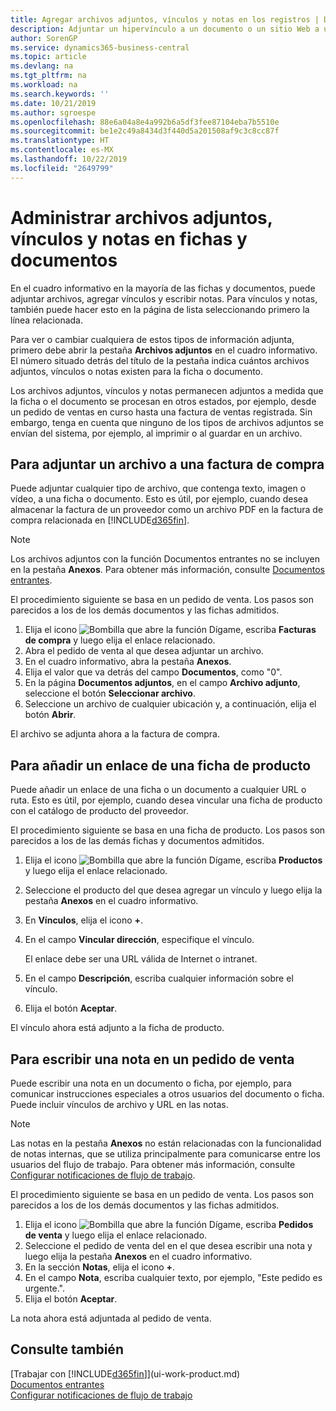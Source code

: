 ```yaml
---
title: Agregar archivos adjuntos, vínculos y notas en los registros | Documentos de Microsoft
description: Adjuntar un hipervínculo a un documento o un sitio Web a un registro específico, como un documento de cliente.
author: SorenGP
ms.service: dynamics365-business-central
ms.topic: article
ms.devlang: na
ms.tgt_pltfrm: na
ms.workload: na
ms.search.keywords: ''
ms.date: 10/21/2019
ms.author: sgroespe
ms.openlocfilehash: 88e6a04a8e4a992b6a5df3fee87104eba7b5510e
ms.sourcegitcommit: be1e2c49a8434d3f440d5a201508af9c3c8cc87f
ms.translationtype: HT
ms.contentlocale: es-MX
ms.lasthandoff: 10/22/2019
ms.locfileid: "2649799"
---
```

# <a name="manage-attachments-links-and-notes-on-cards-and-documents"></a>Administrar archivos adjuntos, vínculos y notas en fichas y documentos

En el cuadro informativo en la mayoría de las fichas y documentos, puede adjuntar archivos, agregar vínculos y escribir notas. Para vínculos y notas, también puede hacer esto en la página de lista seleccionando primero la línea relacionada.

Para ver o cambiar cualquiera de estos tipos de información adjunta, primero debe abrir la pestaña **Archivos adjuntos** en el cuadro informativo. El número situado detrás del título de la pestaña indica cuántos archivos adjuntos, vínculos o notas existen para la ficha o documento.

Los archivos adjuntos, vínculos y notas permanecen adjuntos a medida que la ficha o el documento se procesan en otros estados, por ejemplo, desde un pedido de ventas en curso hasta una factura de ventas registrada. Sin embargo, tenga en cuenta que ninguno de los tipos de archivos adjuntos se envían del sistema, por ejemplo, al imprimir o al guardar en un archivo.

## <a name="to-attach-a-file-to-a-purchase-invoice"></a>Para adjuntar un archivo a una factura de compra
Puede adjuntar cualquier tipo de archivo, que contenga texto, imagen o vídeo, a una ficha o documento. Esto es útil, por ejemplo, cuando desea almacenar la factura de un proveedor como un archivo PDF en la factura de compra relacionada en [!INCLUDE[d365fin](includes/d365fin_md.md)].

> [!NOTE]
> Los archivos adjuntos con la función Documentos entrantes no se incluyen en la pestaña **Anexos**. Para obtener más información, consulte [Documentos entrantes](across-income-documents.md).

El procedimiento siguiente se basa en un pedido de venta. Los pasos son parecidos a los de los demás documentos y las fichas admitidos.

1. Elija el icono ![Bombilla que abre la función Dígame](media/ui-search/search_small.png "Dígame qué desea hacer"), escriba **Facturas de compra** y luego elija el enlace relacionado.
2. Abra el pedido de venta al que desea adjuntar un archivo.
3. En el cuadro informativo, abra la pestaña **Anexos**.
4. Elija el valor que va detrás del campo **Documentos**, como "0".
5. En la página **Documentos adjuntos**, en el campo **Archivo adjunto**, seleccione el botón **Seleccionar archivo**.
5. Seleccione un archivo de cualquier ubicación y, a continuación, elija el botón **Abrir**.

El archivo se adjunta ahora a la factura de compra.

## <a name="to-add-a-link-from-an-item-card"></a>Para añadir un enlace de una ficha de producto
Puede añadir un enlace de una ficha o un documento a cualquier URL o ruta. Esto es útil, por ejemplo, cuando desea vincular una ficha de producto con el catálogo de producto del proveedor.

El procedimiento siguiente se basa en una ficha de producto. Los pasos son parecidos a los de las demás fichas y documentos admitidos.

1. Elija el icono ![Bombilla que abre la función Dígame](media/ui-search/search_small.png "Dígame qué desea hacer"), escriba **Productos** y luego elija el enlace relacionado.
2. Seleccione el producto del que desea agregar un vínculo y luego elija la pestaña **Anexos** en el cuadro informativo.
3. En **Vínculos**, elija el icono **+**.
4. En el campo **Vincular dirección**, especifique el vínculo.

    El enlace debe ser una URL válida de Internet o intranet.

5. En el campo **Descripción**, escriba cualquier información sobre el vínculo.  
6. Elija el botón **Aceptar**.

El vínculo ahora está adjunto a la ficha de producto.  

## <a name="to-write-a-note-on-a-sales-order"></a>Para escribir una nota en un pedido de venta
Puede escribir una nota en un documento o ficha, por ejemplo, para comunicar instrucciones especiales a otros usuarios del documento o ficha. Puede incluir vínculos de archivo y URL en las notas.

> [!NOTE]
> Las notas en la pestaña **Anexos** no están relacionadas con la funcionalidad de notas internas, que se utiliza principalmente para comunicarse entre los usuarios del flujo de trabajo. Para obtener más información, consulte [Configurar notificaciones de flujo de trabajo](across-setting-up-workflow-notifications.md).

El procedimiento siguiente se basa en un pedido de venta. Los pasos son parecidos a los de los demás documentos y las fichas admitidos.

1. Elija el icono ![Bombilla que abre la función Dígame](media/ui-search/search_small.png "Dígame qué desea hacer"), escriba **Pedidos de venta** y luego elija el enlace relacionado.
2. Seleccione el pedido de venta del en el que desea escribir una nota y luego elija la pestaña **Anexos** en el cuadro informativo.
3. En la sección **Notas**, elija el icono **+**.
4. En el campo **Nota**, escriba cualquier texto, por ejemplo, "Este pedido es urgente.".
5. Elija el botón **Aceptar**.

La nota ahora está adjuntada al pedido de venta.

## <a name="see-also"></a>Consulte también  
[Trabajar con [!INCLUDE[d365fin](includes/d365fin_md.md)]](ui-work-product.md)  
[Documentos entrantes](across-income-documents.md)  
[Configurar notificaciones de flujo de trabajo](across-setting-up-workflow-notifications.md)  
